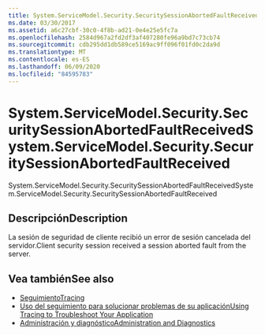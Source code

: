 ```yaml
---
title: System.ServiceModel.Security.SecuritySessionAbortedFaultReceived
ms.date: 03/30/2017
ms.assetid: a6c27cbf-30c0-4f8b-ad21-0e4e25e5fc7a
ms.openlocfilehash: 2584d967a2fd2df3af407280fe96a9bd7c73cb74
ms.sourcegitcommit: cdb295dd1db589ce5169ac9ff096f01fd0c2da9d
ms.translationtype: MT
ms.contentlocale: es-ES
ms.lasthandoff: 06/09/2020
ms.locfileid: "84595783"
---
```

# <a name="systemservicemodelsecuritysecuritysessionabortedfaultreceived"></a><span data-ttu-id="997b7-102">System.ServiceModel.Security.SecuritySessionAbortedFaultReceived</span><span class="sxs-lookup"><span data-stu-id="997b7-102">System.ServiceModel.Security.SecuritySessionAbortedFaultReceived</span></span>
<span data-ttu-id="997b7-103">System.ServiceModel.Security.SecuritySessionAbortedFaultReceived</span><span class="sxs-lookup"><span data-stu-id="997b7-103">System.ServiceModel.Security.SecuritySessionAbortedFaultReceived</span></span>  
  
## <a name="description"></a><span data-ttu-id="997b7-104">Descripción</span><span class="sxs-lookup"><span data-stu-id="997b7-104">Description</span></span>  
 <span data-ttu-id="997b7-105">La sesión de seguridad de cliente recibió un error de sesión cancelada del servidor.</span><span class="sxs-lookup"><span data-stu-id="997b7-105">Client security session received a session aborted fault from the server.</span></span>  
  
## <a name="see-also"></a><span data-ttu-id="997b7-106">Vea también</span><span class="sxs-lookup"><span data-stu-id="997b7-106">See also</span></span>

- [<span data-ttu-id="997b7-107">Seguimiento</span><span class="sxs-lookup"><span data-stu-id="997b7-107">Tracing</span></span>](index.md)
- [<span data-ttu-id="997b7-108">Uso del seguimiento para solucionar problemas de su aplicación</span><span class="sxs-lookup"><span data-stu-id="997b7-108">Using Tracing to Troubleshoot Your Application</span></span>](using-tracing-to-troubleshoot-your-application.md)
- [<span data-ttu-id="997b7-109">Administración y diagnóstico</span><span class="sxs-lookup"><span data-stu-id="997b7-109">Administration and Diagnostics</span></span>](../index.md)

